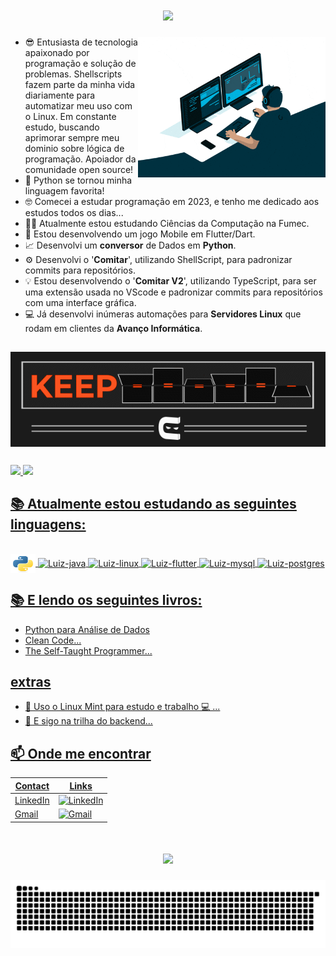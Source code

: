 <h1 align="center">
<img src="https://readme-typing-svg.herokuapp.com/?font=Righteous&size=35&center=true&vCenter=true&width=500&height=70&duration=5000&lines=Oi!+👋;+Bora+codar?!;" />
</h1>
<img src="https://raw.githubusercontent.com/ketteiGustavo/ketteiGustavo/refs/heads/main/gifs/CodingWork.gif" alt="coding" min-width="300px" max-width="300px" width="300px" align="right">


- 😎 Entusiasta de tecnologia apaixonado por programação e solução de problemas. Shellscripts fazem parte da minha vida diariamente para automatizar meu uso com o Linux. Em constante estudo, buscando aprimorar sempre meu dominio sobre lógica de programação. Apoiador da comunidade open source!
- 🐍 Python se tornou minha linguagem favorita!
- 🤓 Comecei a estudar programação em 2023, e tenho me dedicado aos estudos todos os dias...
- 🧑‍🎓 Atualmente estou estudando Ciências da Computação na Fumec.
- 📱 Estou desenvolvendo um jogo Mobile em Flutter/Dart.
- 📈 Desenvolvi um **conversor** de Dados em **Python**.
- ⚙️ Desenvolvi o '**Comitar**', utilizando ShellScript, para padronizar commits para repositórios.
- 💡 Estou desenvolvendo o '**Comitar V2**', utilizando TypeScript, para ser uma extensão usada no VScode e padronizar commits para repositórios com uma interface gráfica.
- 💻 Já desenvolvi inúmeras automações para **Servidores Linux** que rodam em clientes da **Avanço Informática**.

##

<div>
  <img align="center" alt="keep-coding" src="https://raw.githubusercontent.com/ketteiGustavo/ketteiGustavo/refs/heads/main/gifs/keepcode.gif">
</div>

##

<div>
  <a href="https://github.com/ketteiGustavo">
  <img height="180em" src="https://github-readme-stats.vercel.app/api?username=ketteiGustavo&show_icons=true&theme=tokyonight&incluide_all_commits=true&count_private=true"/>
  <img height="180em" src="https://github-readme-stats.vercel.app/api/top-langs/?username=ketteiGustavo&layout=compact&langs_count=16&theme=tokyonight&incluide_all_commits=true&count_private=true"/>
</div>

##  📚 Atualmente estou estudando as seguintes linguagens:
<div style="display: inline_block"><br>
<img align="center" alt="Luiz-python" height="30" width="40" src="https://raw.githubusercontent.com/devicons/devicon/master/icons/python/python-original.svg">
<img align="center" alt="Luiz-java" height="30" width="40" src="https://cdn.jsdelivr.net/gh/devicons/devicon@latest/icons/java/java-original-wordmark.svg">
<img align="center" alt="Luiz-linux" height="30" width="40" src="https://cdn.jsdelivr.net/gh/devicons/devicon@latest/icons/linux/linux-original.svg">
<img align="center" alt="Luiz-flutter" height="30" width="40" src="https://cdn.jsdelivr.net/gh/devicons/devicon@latest/icons/flutter/flutter-original.svg">
<img align="center" alt="Luiz-mysql" height="30" width="40" src="https://cdn.jsdelivr.net/gh/devicons/devicon@latest/icons/mysql/mysql-original-wordmark.svg">
<img align="center" alt="Luiz-postgres" height="30" width="40" src= "https://cdn.jsdelivr.net/gh/devicons/devicon@latest/icons/postgresql/postgresql-original-wordmark.svg">

</div>

## 📚 E lendo os seguintes livros:
  - Python para Análise de Dados
  - Clean Code...
  - The Self-Taught Programmer...

##  extras
- 🐧 Uso o Linux Mint para estudo e trabalho 💻 ...
- 💞️ E sigo na trilha do backend...

## 📫 Onde me encontrar

| Contact | Links |
|-------|---------|
|LinkedIn | [![LinkedIn](https://img.shields.io/badge/LinkedIn-000?style=for-the-badge&logo=linkedin&logoColor=0E76A8)](https://www.linkedin.com/in/luizgustavocesar/)
| Gmail | [![Gmail](https://img.shields.io/badge/Gmail-D14836?style=for-the-badge&logo=gmail&logoColor=white)](mailto:luizgcesar@gmail.com)

##

<h1 align="center">
<img src="https://readme-typing-svg.herokuapp.com/?font=Righteous&size=35&center=true&vCenter=true&width=500&height=70&duration=4500&lines=Até+breve+👋!;" />
</h1>



![snake gif](https://github.com/ketteiGustavo/ketteiGustavo/blob/output/github-snake-dark.svg)

